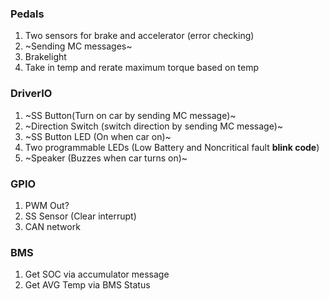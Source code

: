 ### Pedals
1. Two sensors for brake and accelerator (error checking)
2. ~Sending MC messages~
3. Brakelight
4. Take in temp and rerate maximum torque based on temp

### DriverIO
1. ~SS Button(Turn on car by sending MC message)~
2. ~Direction Switch (switch direction by sending MC message)~
3. ~SS Button LED (On when car on)~
4. Two programmable LEDs (Low Battery and Noncritical fault __blink code__)
5. ~Speaker (Buzzes when car turns on)~

### GPIO
1. PWM Out?
2. SS Sensor (Clear interrupt)
3. CAN network

### BMS
1. Get SOC via accumulator message
2. Get AVG Temp via BMS Status
